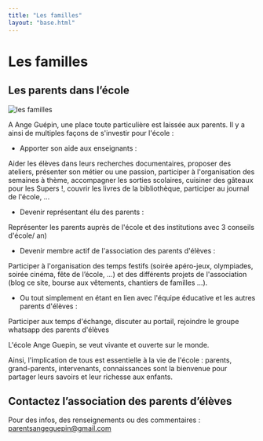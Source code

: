 ```yaml
---
title: "Les familles"
layout: "base.html"
---
```


# Les familles

## Les parents dans l’école

![les familles](/medias/commentsimpliquer.png)

A Ange Guépin, une place toute particulière est laissée aux parents. Il y a ainsi de multiples façons de s'investir pour l'école :

* Apporter son aide aux enseignants :

Aider les élèves dans leurs recherches documentaires, proposer des ateliers, présenter son métier ou une passion, participer à l'organisation des semaines à thème, accompagner les sorties scolaires, cuisiner des gâteaux pour les Supers !, couvrir les livres de la bibliothèque, participer au journal de l'école, …

* Devenir représentant élu des parents :

Représenter les parents auprès de l'école et des institutions avec 3 conseils d'école/ an)

* Devenir membre actif de l'association des parents d'élèves :

Participer à l'organisation des temps festifs (soirée apéro-jeux, olympiades, soirée cinéma, fête de l’école, …) et des différents projets de l'association (blog ce site, bourse aux vêtements, chantiers de familles …).

* Ou tout simplement en étant en lien avec l'équipe éducative et les autres parents d'élèves :

Participer aux temps d'échange, discuter au portail, rejoindre le groupe whatsapp des parents d'élèves

L'école Ange Guepin, se veut vivante et ouverte sur le monde.

Ainsi, l'implication de tous est essentielle à la vie de l'école : parents, grand-parents, intervenants, connaissances sont la bienvenue pour partager leurs savoirs et leur richesse aux enfants.

## Contactez l’association des parents d’élèves

Pour des infos, des renseignements ou des commentaires : parentsangeguepin@gmail.com


